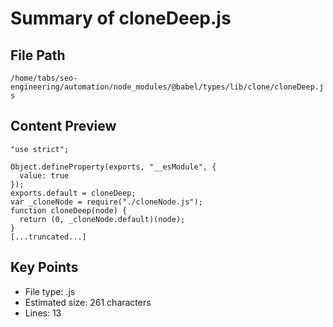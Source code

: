 # Summary of cloneDeep.js
  
## File Path
`/home/tabs/seo-engineering/automation/node_modules/@babel/types/lib/clone/cloneDeep.js`

## Content Preview
```
"use strict";

Object.defineProperty(exports, "__esModule", {
  value: true
});
exports.default = cloneDeep;
var _cloneNode = require("./cloneNode.js");
function cloneDeep(node) {
  return (0, _cloneNode.default)(node);
}
[...truncated...]
```

## Key Points
- File type: .js
- Estimated size: 261 characters
- Lines: 13
